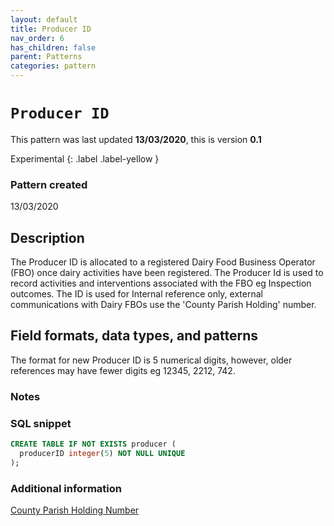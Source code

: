 ```yaml
---
layout: default
title: Producer ID
nav_order: 6
has_children: false
parent: Patterns
categories: pattern
---
```


# `Producer ID`

This pattern was last updated **13/03/2020**, this is version **0.1**

Experimental
{: .label .label-yellow }

### Pattern created

13/03/2020

## Description
The Producer ID is allocated to a registered Dairy Food Business Operator (FBO) once dairy activities have been registered. The Producer Id is used to record activities and interventions associated with the FBO eg Inspection outcomes. The ID is used for Internal reference only, external communications with Dairy FBOs use the 'County Parish Holding' number.

## Field formats, data types, and patterns

The format for new Producer ID is 5 numerical digits, however, older references may have fewer digits eg 12345, 2212, 742.

### Notes

### SQL snippet
```sql
CREATE TABLE IF NOT EXISTS producer (
  producerID integer(5) NOT NULL UNIQUE
);
```

### Additional information
[County Parish Holding Number](docs/patterns/county-parish-holding.md)
